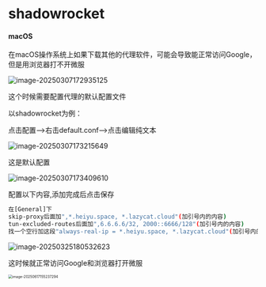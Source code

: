 # shadowrocket

#### macOS

在macOS操作系统上如果下载其他的代理软件，可能会导致能正常访问Google，但是用浏览器打不开微服

![image-20250307172935125](https://lzc-playground-1301583638.cos.ap-chengdu.myqcloud.com/guidelines/395/202506171552671.png)

这个时候需要配置代理的默认配置文件

以shadowrocket为例：

点击配置——>右击default.conf——>点击编辑纯文本

![image-20250307173215649](https://lzc-playground-1301583638.cos.ap-chengdu.myqcloud.com/guidelines/395/202506171552639.png) 

这是默认配置

![image-20250307173409610](https://lzc-playground-1301583638.cos.ap-chengdu.myqcloud.com/guidelines/395/202506171552681.png) 

配置以下内容,添加完成后点击保存

```bash
在[General]下
skip-proxy后面加",*.heiyu.space, *.lazycat.cloud"(加引号内的内容)
tun-excluded-routes后面加",6.6.6.6/32, 2000::6666/128"(加引号内的内容)
找一个空行加这段"always-real-ip = *.heiyu.space, *.lazycat.cloud"(加引号内的内容)
```

![image-20250325180532623](https://lzc-playground-1301583638.cos.ap-chengdu.myqcloud.com/guidelines/395/202506171552668.png) 

这时候就正常访问Google和浏览器打开微服

<img src="https://lzc-playground-1301583638.cos.ap-chengdu.myqcloud.com/guidelines/395/202506171552372.png" alt="image-20250617155237294" style="zoom:50%;" /> 